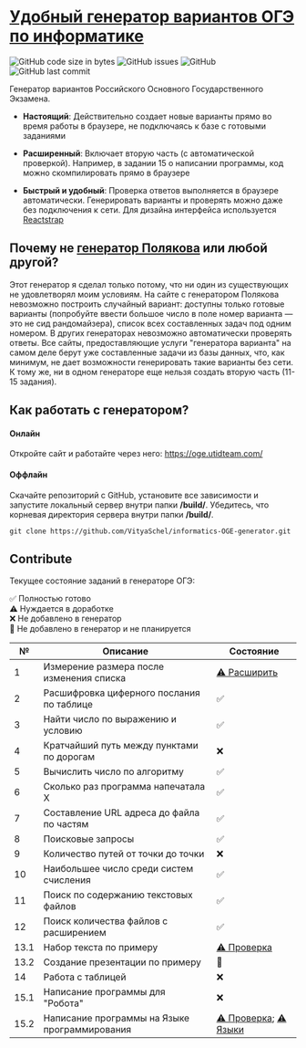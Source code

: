 # [Удобный генератор вариантов ОГЭ по информатике](https://oge.utidteam.com/)

![GitHub code size in bytes](https://img.shields.io/github/languages/code-size/vityaschel/informatics-oge-generator) ![GitHub issues](https://img.shields.io/github/issues/vityaschel/informatics-oge-generator) ![GitHub](https://img.shields.io/github/license/vityaschel/informatics-oge-generator) ![GitHub last commit](https://img.shields.io/github/last-commit/vityaschel/informatics-oge-generator)

Генератор вариантов Российского Основного Государственного Экзамена.

* **Настоящий**: Действительно создает новые варианты прямо во время работы в браузере, не подключаясь к базе с готовыми заданиями

* **Расширенный**: Включает вторую часть (с автоматической проверкой). Например, в задании 15 о написании программы, код можно скомпилировать прямо в браузере

* **Быстрый и удобный**: Проверка ответов выполняется в браузере автоматически. Генерировать варианты и проверять можно даже без подключения к сети. Для дизайна интерфейса используется [Reactstrap](https://github.com/reactstrap/reactstrap/)


## Почему не [генератор Полякова](https://kpolyakov.spb.ru/school/oge/generate.htm) или любой другой?

Этот генератор я сделал только потому, что ни один из существующих не удовлетворял моим условиям. На сайте с генератором Полякова невозможно построить случайный вариант: доступны только готовые варианты (попробуйте ввести большое число в поле номер варианта — это не сид рандомайзера), список всех составленных задач под одним номером. В других генераторах невозможно автоматически проверять ответы. Все сайты, предоставляющие услуги "генератора варианта" на самом деле берут уже составленные задачи из базы данных, что, как минимум, не дает возможности генерировать такие варианты без сети. К тому же, ни в одном генераторе еще нельзя создать вторую часть (11-15 задания).

## Как работать с генератором?

#### Онлайн

Откройте сайт и работайте через него: https://oge.utidteam.com/

#### Оффлайн

Скачайте репозиторий с GitHub, установите все зависимости и запустите локальный сервер внутри папки **/build/**. Убедитесь, что корневая директория сервера внутри папки **/build/**.

`git clone https://github.com/VityaSchel/informatics-OGE-generator.git`

## Contribute

Текущее состояние заданий в генераторе ОГЭ:

✅ Полностью готово\
⚠️ Нуждается в доработке\
❌ Не добавлено в генератор\
🚫 Не добавлено в генератор и не планируется

 №        | Описание | Состояние
----------|----------|----------
 1        | Измерение размера после изменения списка | [⚠️ Расширить](https://github.com/VityaSchel/informatics-OGE-generator/issues/1)
 2        | Расшифровка циферного послания по таблице | ✅
 3        | Найти число по выражению и условию | ✅
 4        | Кратчайший путь между пунктами по дорогам | ❌
 5        | Вычислить число по алгоритму | ✅
 6        | Сколько раз программа напечатала Х | ✅
 7        | Составление URL адреса до файла по частям | ✅
 8        | Поисковые запросы | ✅
 9        | Количество путей от точки до точки | ❌
 10       | Наибольшее число среди систем счисления | ✅
 11       | Поиск по содержанию текстовых файлов | ✅
 12       | Поиск количества файлов с расширением | ✅
 13.1     | Набор текста по примеру | [⚠️ Проверка](https://github.com/VityaSchel/informatics-OGE-generator/issues/2)
 13.2     | Создание презентации по примеру | 🚫
 14       | Работа с таблицей | ❌
 15.1     | Написание программы для "Робота" | ❌
 15.2     | Написание программы на Языке программирования | [⚠️ Проверка](https://github.com/VityaSchel/informatics-OGE-generator/issues/3); [⚠️ Языки](https://github.com/VityaSchel/informatics-OGE-generator/issues/4)
